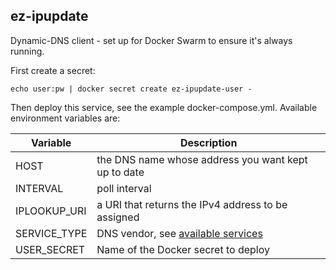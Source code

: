 ## ez-ipupdate

Dynamic-DNS client - set up for Docker Swarm to ensure it's always running.

First create a secret:

    echo user:pw | docker secret create ez-ipupdate-user -

Then deploy this service, see the example docker-compose.yml. Available
environment variables are:

| Variable | Description |
| -------- | ----------- |
| HOST | the DNS name whose address you want kept up to date |
| INTERVAL | poll interval |
| IPLOOKUP_URI | a URI that returns the IPv4 address to be assigned |
| SERVICE_TYPE | DNS vendor, see [available services](http://leaf.sourceforge.net/doc/bucu-ezipupd.html) |
| USER_SECRET | Name of the Docker secret to deploy |

